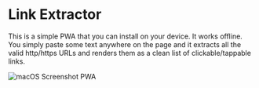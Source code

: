 # Link Extractor

This is a simple PWA that you can install on your device. It works offline.
You simply paste some text anywhere on the page and it extracts all the valid http/https URLs and renders them as a clean list of clickable/tappable links.

![macOS Screenshot PWA](https://clickable-link-extractor.netlify.app/pwa-screenshot-macos.png)
